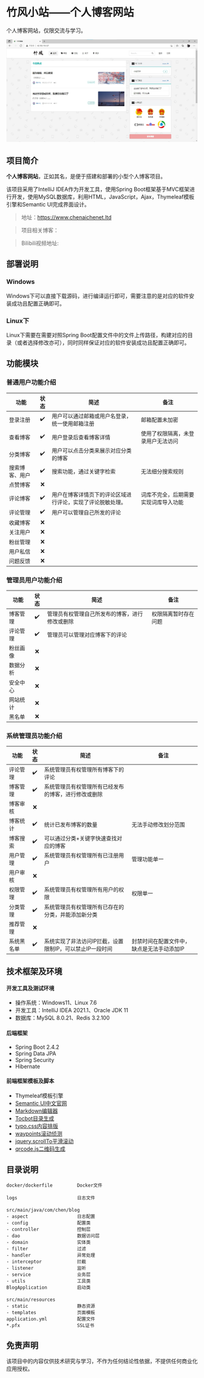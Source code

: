 # 竹风小站——个人博客网站

个人博客网站，仅限交流与学习。

![image-001](capture/项目示例.jpg)

## 项目简介

**个人博客网站**，正如其名，是便于搭建和部署的小型个人博客项目。

该项目采用了IntelliJ IDEA作为开发工具，使用Spring Boot框架基于MVC框架进行开发，使用MySQL数据库，利用HTML，JavaScript，Ajax，Thymeleaf模板引擎和Semantic UI完成界面设计。

> 地址：https://www.chenaichenet.ltd

> 项目相关博客：

>Bilibili视频地址:

## 部署说明
### Windows

Windows下可以直接下载源码，进行编译运行即可，需要注意的是对应的软件安装成功且配置正确即可。

### Linux下

Linux下需要在需要对照Spring Boot配置文件中的文件上传路径，构建对应的目录（或者选择修改亦可），同时同样保证对应的软件安装成功且配置正确即可。

## 功能模块
### 普通用户功能介绍
| 功能 | 状态 | 简述 | 备注 |
| --- | :---: | --- | --- |
登录注册 | ✔️| 用户可以通过邮箱或用户名登录，统一使用邮箱注册 | 邮箱配置未加密 |
查看博客 | ✔️| 用户登录后查看博客详情 | 使用了权限隔离，未登录用户无法访问 |
分类博客 | ✔️| 用户可以点击分类来展示对应分类的博客 |  |
搜索博客、用户| ✔️| 搜索功能，通过关键字检索 | 无法细分搜索规则 |
点赞博客 | ❌️|  |  |
评论博客 | ✔️| 用户在博客详情页下的评论区域进行评论，实现了评论脱敏处理。 | 词库不完全，后期需要实现词库导入功能
评论管理 | ✔️| 用户可以管理自己所发的评论 |  |
收藏博客 | ❌️|  |  |
关注用户 | ❌️|  |  |
粉丝管理 | ❌️|  |  |
用户私信 | ❌️|  |  |
问题反馈 | ❌️|  |  |

### 管理员用户功能介绍
| 功能 | 状态 | 简述 | 备注 |
| --- | :---: | --- | --- |
博客管理 | ✔️| 管理员有权管理自己所发布的博客，进行修改或删除 | 权限隔离暂时存在问题
评论管理 | ✔️| 管理员可以管理对应博客下的评论 |  |
粉丝画像 | ❌️|  |  |
数据分析 | ❌️|  |  |
安全中心 | ❌️|  |  |
网站统计 | ❌️|  |  |
黑名单 | ❌️|  |  |

### 系统管理员功能介绍
| 功能 | 状态 | 简述 | 备注 |
| --- | :---: | --- | --- |
评论管理 | ✔️| 系统管理员有权管理所有博客下的评论 |  |
博客管理 | ✔️| 系统管理员有权管理所有已经发布的博客，进行修改或删除 |  |
博客审核 | ❌️|  |  |
博客统计 | ✔️| 统计已发布博客的数量 | 无法手动修改划分范围 |
博客搜索 | ✔️| 可以通过分类+关键字快速查找对应的博客 |  |
用户管理 | ✔️| 系统管理员有权管理所有已注册用户 | 管理功能单一 |
用户审核 | ❌️|  |  |
权限管理 | ✔️| 系统管理员有权管理所有用户的权限 | 权限单一 |
分类管理 | ✔️| 系统管理员有权管理所有已存在的分类，并能添加新分类 |  |
推荐管理 | ❌️|  |  |
系统黑名单 | ✔️| 系统实现了非法访问IP拦截，设置限制IP，可以禁止IP一段时间 | 封禁时间在配置文件中，缺点是无法手动添加IP |

## 技术框架及环境
#### 开发工具及测试环境
- 操作系统：Windows11、Linux 7.6
- 开发工具：IntelliJ IDEA 2021.1、Oracle JDK 11
- 数据库：MySQL 8.0.21、Redis 3.2.100
#### 后端框架
- Spring Boot 2.4.2
- Spring Data JPA
- Spring Security
- Hibernate
#### 前端框架模板及脚本
- Thymeleaf模板引擎
- [Semantic UI中文官网](http://www.semantic-ui.cn/) 
- [Markdown编辑器 ](https://pandao.github.io/editor.md/)
- [Tocbot目录生成](https://tscanlin.github.io/tocbot/)
- [typo.css内容排版](https://github.com/sofish/typo.css)
- [waypoints滚动侦测 ](http://imakewebthings.com/waypoints/)
- [jquery.scrollTo平滑滚动](https://github.com/flesler/jquery.scrollTo)
- [qrcode.js二维码生成 ](https://davidshimjs.github.io/qrcodejs/)


## 目录说明
```text
docker/dockerfile         Docker文件

logs                      日志文件

src/main/java/com/chen/blog
- aspect                  日志配置
- config                  配置类
- controller              控制层
- dao                     数据访问层
- domain                  实体类
- filter                  过滤
- handler                 异常处理
- interceptor             拦截
- listener                监听
- service                 业务层
- utils                   工具类
BlogApplication           启动类

src/main/resources
- static                  静态资源
- templates               页面模板
application.yml           配置文件
*.pfx                     SSL证书
```

## 免责声明
该项目中的内容仅供技术研究与学习，不作为任何结论性依据，不提供任何商业化应用授权。